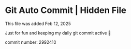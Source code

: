 # Git Auto Commit | Hidden File

This file was added Feb 12, 2025

Just for fun and keeping my daily git commit active 🤪

commit number: 2992410
